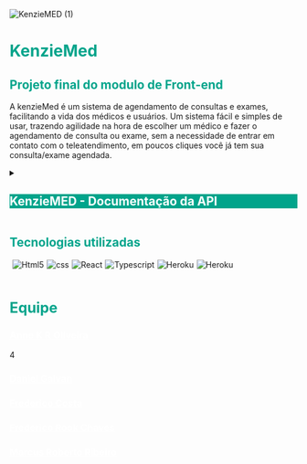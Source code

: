 ![KenzieMED (1)](https://user-images.githubusercontent.com/102538748/187525599-a2f97112-e643-408a-ac72-e54516151816.png)

<div style='background-color:white'>

</div>
<h1 style='color: #00A48B'>KenzieMed</h1>
<h2 style='color: #00A48B'>Projeto final do modulo de Front-end</h2>

<p>A kenzieMed é um sistema de agendamento de consultas e exames, facilitando a vida dos médicos 
e usuários. Um sistema fácil e simples de usar, trazendo agilidade na hora de escolher um médico e fazer o agendamento de consulta ou exame,
sem a necessidade de entrar em contato com o teleatendimento, em poucos cliques você já tem sua consulta/exame agendada. </p>


<details>
  <summary><h2 style='color: white; background-color:#00A48B '>KenzieMED - Documentação da API</h2></summary>

  Endpoints
A API tem um total de XXXX endpoints, podendo ser cadastrados novos usuarios para poder ter total acesso as funcionabilidades do site.


<h2>O url base da API é:</h2>
<h2  style='color: #00A48B'>https://api-kenzie-med.herokuapp.com</h2>


<h2 style='font-weight: 800'>Rotas que não precisam de autenticação</h2>
<h3 style='font-weight: 600; font-size:20px;'>Listando Médicos</h3>
<p>Nessa aplicação o usuário sem fazer login ou se cadastrar pode ver os profissionanis Médicos já cadastrados na plataforma, na API podemos 
acessar a lista dessa forma: Aqui conseguimos ver os usuários médicos e suas especialidades.</p>



![image (3)](https://user-images.githubusercontent.com/102538748/187532534-68ee5e10-4ba2-41ee-9572-cb5cf176662c.png)


<div style='color: white; background-color:green'>
GET /users/?type=doctor - FORMATO DA RESPOSTA - STATUS 200
</div>


![image (4)](https://user-images.githubusercontent.com/102538748/187525824-21066938-dec8-4926-bbb5-a1ded55b167b.png)

<h3 style='font-weight: 600'>Podemos acessar um médico específico utilizando o endpoint:</h3>

<div style='color: white; background-color:green'>
GET /users/?id=6&type=doctor - FORMATO DA RESPOSTA - STATUS 200
</div>



 <h style='font-weight: 600; font-size:20px;'>Criação de usuário</h>

<div style='color: white; background-color:grey'>
POST /users - FORMATO DA REQUISIÇÃO
</div>



![image (2)](https://user-images.githubusercontent.com/102538748/187525087-c8c794ca-42b4-427a-8668-25d8090891fc.png)

<h2 style='font-weight: 600'>Caso dê tudo certo, a resposta será assim:</h2>

<div style='color: white; background-color:green'>
POST /users - FORMATO DA RESPOSTA - STATUS 201
</div>


![image (5)](https://user-images.githubusercontent.com/102538748/187525860-b1586357-9aab-47f7-b42e-32818798db3d.png)

<div style='color: white; background-color:red'>
POST /users - FORMATO DA RESPOSTA - STATUS 400
</div>
<br>
<div style='color: white; background-color:red'>
POST /users - FORMATO DA RESPOSTA - STATUS 400
</div></br>


<br>
<div style='color: white; background-color:#373737'>
{

"status": "error",

"message": ["password is required", "email is required"]

}
</div></br>

<h3 style='font-weight: 600'>A senha necessita de 6 caracteres.:</h3>

<br>
<div style='color: white; background-color:red'>
POST /users - FORMATO DA RESPOSTA - STATUS 400
</div></br>

<br>
<div style='color: white; background-color:#373737'>
{
{

  "status": "error",
  
  "message": ["password: minimum is 6 characters"]
  
}
</div></br>

<h3 style='font-weight: 600'>Email já cadastrado:</h3>


<br>
<div style='color: white; background-color:red'>
POST /users - FORMATO DA RESPOSTA - STATUS 400
</div></br>

<br>
<div style='color: white; background-color:#373737'>
{

  "status": "error",
  
  "message": "Email already exists"
  
}
</div></br>


<h2 style='font-weight: 800; font-size:20px;'>Criação de Médico</h2>

<br>
<div style='color: white; background-color:grey'>
POST /users - FORMATO DA REQUISIÇÃO
</div></br>


![image](https://user-images.githubusercontent.com/102538748/187526123-44d58b01-8db2-4dd4-8b4d-0d3f0c8fe391.png)


<h3 style='font-weight: 600; font-size:20px;'>Caso dê tudo certo, a resposta será assim:</h3>

<br>
<div style='color: white; background-color:green'>
POST /users - FORMATO DA RESPOSTA - STATUS 201
</div></br>





![image (1)](https://user-images.githubusercontent.com/102538748/187526171-263f3e9f-28e9-43d2-a92f-326b5100b81d.png)

<br>
<div style='color: white; background-color:red'>
POST /users - FORMATO DA RESPOSTA - STATUS 400
</div></br>


<br>
<div style='color: white; background-color:#373737'>
{

"status": "error",

"message": ["password is required", "email is required"]

}
</div></br>

<h3 style='font-weight: 600; font-size:20px;'>A senha necessita de 6 caracteres:</h3>

<br>
<div style='color: white; background-color:red'>
POST /users - FORMATO DA RESPOSTA - STATUS 400
</div></br>






<br>
<div style='color: white; background-color:#373737'>
{

  "status": "error",
  
  "message": ["password: minimum is 6 characters"]
  
}
</div></br>

<h3 style='font-weight: 600; font-size:20px;'>Email já cadastrado::</h3>

<br>
<div style='color: white; background-color:red'>
POST /users - FORMATO DA RESPOSTA - STATUS 400
</div></br>



<br>
<div style='color: white; background-color:#373737'>
{

  "status": "error",
  
  "message": "Email already exists"
  
}
</div></br>

<h2 style='font-weight: 800; font-size:20px;'>Login</h2>

<br>
<div style='color: white; background-color:grey'>
POST /login - FORMATO DA REQUISIÇÃO
</div></br>



![image](https://user-images.githubusercontent.com/102538748/187526436-42cb9a20-1801-464c-a635-1d5934366b0e.png)
<h3 style='font-weight: 600; font-size:20px;'>Caso dê tudo certo, a resposta será assim:</h3>

<br>
<div style='color: white; background-color:green'>
POST /login - FORMATO DA RESPOSTA - STATUS 201
</div></br>





![image (1)](https://user-images.githubusercontent.com/102538748/187526498-b8e71733-577d-4a9f-b859-5f5c90945434.png)

<p>Com essa resposta, vemos que temos duas informações, o user.id e o token respectivo, dessa forma você pode guardar o token e o 
usuário logado no localStorage para fazer a gestão do usuário no seu frontend.</p>

<h2 style='font-weight: 800'>Rotas que necessitam de autorização</h2>

<p>Rotas que necessitam de autorização deve ser informado no cabeçalho da requisição o campo "Authorization", dessa forma:</p>

<br>
<div style='color: white; background-color:grey'>
Authorization: Bearer {token}
</div></br>


<p>Após o usuário estar logado, ele deve conseguir informar as especialidades que ele contratou até agora.</p>
<h2 style='font-weight: 600'>Buscar Perfil do usuário logado (token)</h2>


<br>
<div style='color: white; background-color:grey'>
GET /users/?id=${userId} - FORMATO DA REQUISIÇÃO
</div></br>

<p>Na requisição apenas é necessário o TOKEN, a aplicação ficará responsável em buscar o id do usuário no token e retorna ele.</p>
<br>
<div style='color: white; background-color:gren'>
GET /users/?id=${userId} - FORMATO DA RESPOSTA - STATUS 200
</div></br>



![image](https://user-images.githubusercontent.com/102538748/187527230-1d55e964-8cb6-49c6-81d2-dc6aae6a8992.png)

<h2 style='font-weight: 600; font-size:20px;'>Cadastrar nova consulta</h2>

<br>
<div style='color: white; background-color:grey'>
POST /schedules - FORMATO DA REQUISIÇÃO
</div></br>


![image (1)](https://user-images.githubusercontent.com/102538748/187527613-1652dcd5-d9be-4a66-9b8f-4b5fd69dc6ee.png)

Caso dê tudo certo, a resposta será assim:




<br>
<div style='color: white; background-color:green'>
POST /schedules - FORMATO DA RESPOSTA - STATUS 201
</div></br>

![image (2)](https://user-images.githubusercontent.com/102538748/187527779-f5923a03-019f-414f-a9a9-c3a8fcb3501e.png)

Caso você tente criar uma tecnologia com o mesmo nome para o seu perfil, receberá este erro:

<br>
<div style='color: white; background-color:red'>
POST /schedules - FORMATO DA RESPOSTA - STATUS 401
</div></br>

<br>
<div style='color: white; background-color:#373737'>
{

  "status": "error",
  
  "message": "O Senhor já tem uma consulta agendada com esté médico."
  
}
</div></br>




<h2 style='font-weight: 600; font-size:20px;'>Modificar o perfil do Usuario*</h2>


<p>Ou seja, você pode apenas modificar a consulta que já estão no seu perfil. Utilizando este endpoint:</p>

<br>
<div style='color: white; background-color:grey'>
PUT /users/${userId} - FORMATO DA REQUISIÇÃO
</div></br>


![image (3)](https://user-images.githubusercontent.com/102538748/187532660-a0ca902d-1883-4508-9959-3f08b8e8b808.png)

<h3 style='font-weight: 600; font-size:20px;'>Caso dê tudo certo, a resposta será assim:
</h3>
<br>
<div style='color: white; background-color:green'>
PUT /users/${userId} - FORMATO DA RESPOSTA - STATUS 201
</div></br>



![image](https://user-images.githubusercontent.com/102538748/187532795-82bd76cc-29cf-45e9-9fdd-3bf99a1152ed.png)

<h2 style='font-weight: 600; font-size:20px;'>Deletar um usuario</h2>

<br>
<div style='color: white; background-color:grey'>
DELETE /users/${userId}
</div></br>

<p>OBSERVAÇÃO: Não é necessário um corpo da requisição.</p>

<h3 style='font-weight: 600; font-size:20px;'>Caso dê tudo certo, a resposta será assim:
</h3>



![image](https://user-images.githubusercontent.com/102538748/187533082-329c6942-329d-497a-8898-67d7efa5021f.png)



<h2 style='font-weight: 600; font-size:20px;'>Deletar uma consulta, utilizando este endpoint</h2>

<br>
<div style='color: white; background-color:grey'>
DELETE schedules/${userId}
</div></br>

<p>OBSERVAÇÃO: Não é necessário um corpo da requisição.</p>

<h3 style='font-weight: 600; font-size:20px;'>Caso dê tudo certo, a resposta será assim:
</h3>



![image (1)](https://user-images.githubusercontent.com/102538748/187534182-ca8fa2d0-3a61-4201-95fc-f2ca83a40fd8.png)
  
</details>


<h2 style='color: #00A48B'> Tecnologias utilizadas</h2>

<div style='display:flex; gap: 5px;'><br>
 <img align="center" alt="Html5" src="https://img.shields.io/badge/HTML5-E34F26?style=for-the-badge&logo=html5&logoColor=white">

 <img align="center" alt="css" src="https://img.shields.io/badge/CSS3-1572B6?style=for-the-badge&logo=css3&logoColor=white">


   <img align="center" alt="React" src="https://img.shields.io/badge/React-20232A?style=for-the-badge&logo=react&logoColor=61DAFB">

   <img align="center" alt="Typescript" src="https://img.shields.io/badge/TypeScript-007ACC?style=for-the-badge&logo=typescript&logoColor=white">

   <img align="center" alt="Heroku" src="https://img.shields.io/badge/Heroku-430098?style=for-the-badge&logo=heroku&logoColor=white">
<img align="center" alt="Heroku" src="https://img.shields.io/badge/Trello-0052CC?style=for-the-badge&logo=trello&logoColor=white">
   
     

   
</div></br>




<h2 style='color: #00A48B; font-size: 25px'>Equipe</h2>
<h3 ><a href="https://github.com/annekarolle" style='color:white'>Anne K R Oliveira</a></h3> 4
  <h3><a href="https://github.com/DnlGalvan" style='color:white'>Daniel Galvan</a></h3> 
  <h3 ><a href="https://github.com/fredericosafebox" style='color:white'>Frederico Costa</a></h3> 
  <h3><a href="https://github.com/fredrook" style='color:white'>Frederico Rook Chaves</a></h3> 
  <h3><a href="https://github.com/marcuspvh" style='color:white'>Marcus Roberto Ribeiro</a></h3> 
